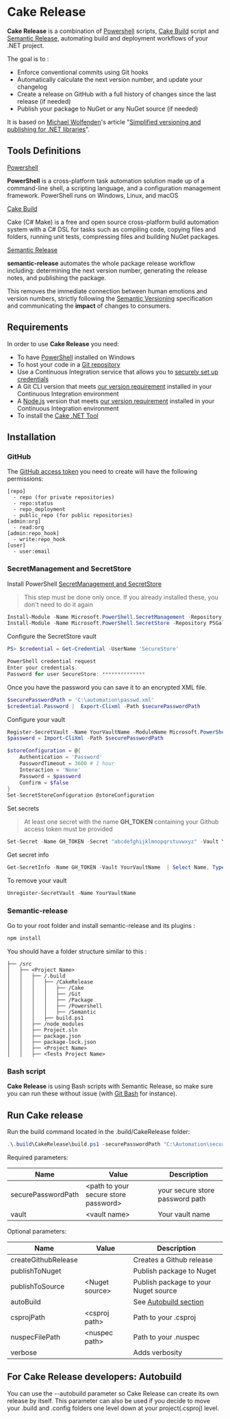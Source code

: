 ﻿# Cake Release

**Cake Release** is a combination of [Powershell](https://learn.microsoft.com/en-us/powershell/scripting/overview?view=powershell-7.4) scripts, [Cake Build](https://cakebuild.net/) script and [Semantic Release](https://github.com/semantic-release), automating build and deployment workflows of your .NET project.

The goal is to :

- Enforce conventional commits using Git hooks
- Automatically calculate the next version number, and update your changelog
- Create a release on GitHub with a full history of changes since the last release (if needed)
- Publish your package to NuGet or any NuGet source (if needed)

It is based on [Michael Wolfenden](https://medium.com/@michael.wolfenden/)'s article "[Simplified versioning and publishing for .NET libraries](https://medium.com/@michael.wolfenden/simplified-versioning-and-publishing-for-net-libraries-a28e5e740fa6)".

## Tools Definitions

[Powershell](https://learn.microsoft.com/en-us/powershell/scripting/overview?view=powershell-7.4)

**PowerShell** is a cross-platform task automation solution made up of a command-line shell, a scripting language, and a configuration management framework. PowerShell runs on Windows, Linux, and macOS

[Cake Build](https://cakebuild.net/)

Cake (C# Make) is a free and open source cross-platform build automation system with a C# DSL for tasks such as compiling code, copying files and folders, running unit tests, compressing files and building NuGet packages.

[Semantic Release](https://github.com/semantic-release)

**semantic-release** automates the whole package release workflow including: determining the next version number, generating the release notes, and publishing the package.

This removes the immediate connection between human emotions and version numbers, strictly following the [Semantic Versioning](http://semver.org) specification and communicating the **impact** of changes to consumers.

## Requirements

In order to use **Cake Release** you need:

- To have [PowerShell](https://learn.microsoft.com/en-us/powershell/scripting/install/installing-powershell-on-windows?view=powershell-7.4) installed on Windows
- To host your code in a [Git repository](https://git-scm.com)
- Use a Continuous Integration service that allows you to [securely set up credentials](docs/usage/ci-configuration.md#authentication)
- A Git CLI version that meets [our version requirement](docs/support/git-version.md) installed in your Continuous Integration environment
- A [Node.js](https://nodejs.org) version that meets [our version requirement](docs/support/node-version.md) installed in your Continuous Integration environment
- To install the [Cake .NET Tool](https://cakebuild.net/docs/getting-started/setting-up-a-new-scripting-project)

## Installation

### GitHub

The [GitHub access token](https://github.com/settings/tokens) you need to create will have the following permissions:

```
[repo]
  - repo (for private repositories)
  - repo:status
  - repo_deployment
  - public_repo (for public repositories)
[admin:org]
  - read:org
[admin:repo_hook]
  - write:repo_hook
[user]
  - user:email
```

### SecretManagement and SecretStore

Install PowerShell [SecretManagement and SecretStore](https://learn.microsoft.com/en-us/powershell/utility-modules/secretmanagement/how-to/using-secrets-in-automation?view=ps-modules)

> This step must be done only once. If you already installed these, you don't need to do it again

```powershell
Install-Module -Name Microsoft.PowerShell.SecretManagement -Repository PSGallery
Install-Module -Name Microsoft.PowerShell.SecretStore -Repository PSGallery
```

Configure the SecretStore vault

```powershell
PS> $credential = Get-Credential -UserName 'SecureStore'

PowerShell credential request
Enter your credentials.
Password for user SecureStore: **************
```

Once you have the password you can save it to an encrypted XML file.

```powershell
$securePasswordPath = 'C:\automation\passwd.xml'
$credential.Password |  Export-Clixml -Path $securePasswordPath
```

Configure your vault

```powershell
Register-SecretVault -Name YourVaultName -ModuleName Microsoft.PowerShell.SecretStore
$password = Import-CliXml -Path $securePasswordPath

$storeConfiguration = @{
    Authentication = 'Password'
    PasswordTimeout = 3600 # 1 hour
    Interaction = 'None'
    Password = $password
    Confirm = $false
}
Set-SecretStoreConfiguration @storeConfiguration
```

Set secrets
> At least one secret with the name **GH_TOKEN** containing your Github access token must be provided

```powershell
Set-Secret -Name GH_TOKEN -Secret "abcdefghijklmnopqrstuvwxyz" -Vault YourVaultName -Metadata @{Purpose="Github Token"}
```

Get secret info
```powershell
Get-SecretInfo -Name GH_TOKEN -Vault YourVaultName  | Select Name, Type, VaultName, Metadata
```
To remove your vault 
```powershell
Unregister-SecretVault -Name YourVaultName
```

### Semantic-release

Go to your root folder and install semantic-release and its plugins :

```powershell
npm install
```

You should have a folder structure similar to this :

```
├── /src
│   ├── <Project Name>
│   │   ├── /.build
│   │   │   ├── /CakeRelease
│   │   │   │   ├── /Cake
│   │   │   │   ├── /Git
│   │   │   │   ├── /Package
│   │   │   │   ├── /Powershell
│   │   │   │   ├── /Semantic
│   │   │   ├── build.ps1
│   │   ├── /node_modules
│   │   ├── Project.sln
│   │   ├── package.json
│   │   ├── package-lock.json
│   │   ├── <Project Name>
│   │   ├── <Tests Project Name>
```

### Bash script

**Cake Release** is using Bash scripts with Semantic Release, so make sure you can run these without issue (with [Git Bash](https://www.atlassian.com/git/tutorials/git-bash) for instance).

## Run Cake release

Run the build command located in the .build/CakeRelease folder:

```powershell
.\.build\CakeRelease\build.ps1 -securePasswordPath "C:\Automation\securestorepasswd.xml" -vault YourVaultName -createGithubRelease -publishToSource <NUGET_SOURCE>
```

Required parameters:

| Name               | Value              | Description  |
| ------------------ | ------------------ | --------------------------------------------- |
| securePasswordPath | &lt;path to your secure store password&gt;  | your secure store password path   |                                                                                                               |
| vault              | &lt;vault name&gt; | Your vault name |


Optional parameters:

| Name                        | Value              | Description  |
| --------------------------- | ------------------ | ------------------------- |
| createGithubRelease         |                    | Creates a Github release  |                                                                                                               |
| publishToNuget | | Publish package to Nuget |
| publishToSource | &lt;Nuget source&gt;    | Publish package to your Nuget source |
| autoBuild | | See [Autobuild section](#for-cake-release-developers-autobuild) |
| csprojPath | &lt;csproj path&gt; | Path to your .csproj |
| nuspecFilePath | &lt;nuspec path&gt; | Path to your .nuspec |
| verbose | | Adds verbosity |

## For Cake Release developers: Autobuild

You can use the --autobuild parameter so Cake Release can create its own release by itself. This parameter can also be used if you decide to move your .build and .config folders one level down at your project(.csproj) level.